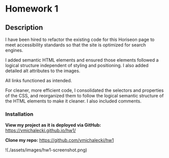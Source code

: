 # Homework 1

## Description

I have been hired to refactor the existing code for this Horiseon page to meet accessibility standards so that the site is optimized for search engines.

I added semantic HTML elements and ensured those elements followed a logical structure independent of styling and positioning. I also added detailed alt attributes to the images.

All links functioned as intended.

For cleaner, more efficient code, I consolidated the selectors and properties of the CSS, and reorganized them to follow the logical semantic structure of the HTML elements to make it cleaner. I also included comments.

### Installation
**View my project as it is deployed via GitHub:**
https://vmichalecki.github.io/hw1/

**Clone my repo:**
https://github.com/vmichalecki/hw1

!(./assets/images/hw1-screenshot.png)
